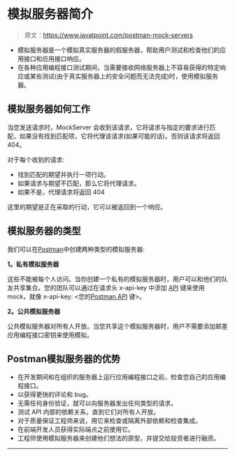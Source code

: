 # 模拟服务器简介

> 原文：<https://www.javatpoint.com/postman-mock-servers>

*   模拟服务器是一个模拟真实服务器的假服务器，帮助用户测试和检查他们的应用接口和应用接口响应。
*   在各种应用编程接口测试期间，当需要接收网络服务器上不容易获得的特定响应或某些测试(由于真实服务器上的安全问题而无法完成)时，使用模拟服务器。

## 模拟服务器如何工作

当您发送请求时，MockServer 会收到该请求，它将请求与指定的要求进行匹配，如果没有找到匹配项，它将代理该请求(如果可能的话)。否则该请求将返回 404。

对于每个收到的请求:

*   找到匹配的期望并执行一项行动。
*   如果请求与期望不匹配，那么它将代理请求。
*   如果不是，代理请求将返回 404

这里的期望是正在采取的行动，它可以被返回到一个响应。

## 模拟服务器的类型

我们可以在[Postman](https://www.javatpoint.com/postman)中创建两种类型的模拟服务器:

**1。私有模拟服务器**

这些不能被每个人访问。当你创建一个私有的模拟服务器时，用户可以和他们的队友共享集合。您的团队可以通过在请求头 x-api-key 中添加 [API](https://www.javatpoint.com/api-full-form) 键来使用 mock，就像 x-api-key: <您的[Postman API](https://www.javatpoint.com/postman-api) 键>。

**2。公共模拟服务器**

公共模拟服务器对所有人开放。当您共享这个模拟服务器时，用户不需要添加邮差应用编程接口密钥来使用模拟。

## Postman模拟服务器的优势

*   在开发期间和在组织的服务器上运行应用编程接口之前，检查您自己的应用编程接口。
*   以获得更快的评论和 bug。
*   无需任何身份验证，就可以向服务器发出任何类型的请求。
*   测试 API 内部的依赖关系，直到它们对所有人开放。
*   对于质量保证工程师来说，用它来检查或隔离外部依赖和检查集成。
*   在前端开发人员获得实际端点之前使用它。
*   工程师使用模拟服务器来创建他们想法的原型，并提交给投资者进行融资。

* * *